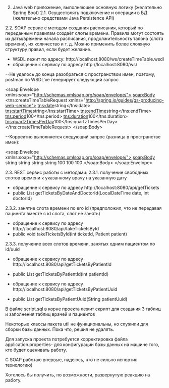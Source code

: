 2.	Java web приложение, выполняющее основную логику (желательно Spring Boot)
 2.1.	Осуществлять подключение и операции в БД (желательно средствами Java Persistence API)

 2.2.	SOAP сервис с методом создания расписания, который по переданным правилам создаёт слоты времени.
        Правила могут состоять из даты/времени начала расписания, продолжительность талона (слота времени),
        их количество и т. д. Можно применить более сложную структуру правил, если будет желание.
  - WSDL лежит по адресу: http://localhost:8080/ws/createTimeTable.wsdl
  - обращение к сервису по адресу http://localhost:8080/ws/

--Не удалось до конца разобраться с пространствои имен, поэтому, postman по WSDL'ке генерирует следующий запрос

<?xml version="1.0" encoding="utf-8"?>
<soap:Envelope xmlns:soap="http://schemas.xmlsoap.org/soap/envelope/">
  <soap:Body>
    <tns:createTimeTableRequest xmlns="http://spring.io/guides/gs-producing-web-service">
      <tns:date>string</tns:date>
      <tns:startTime>string</tns:startTime>
      <tns:endTime>string</tns:endTime>
      <tns:period>100</tns:period>
      <tns:duration>100</tns:duration>
      <tns:quartzTimesPerDay>100</tns:quartzTimesPerDay>
    </tns:createTimeTableRequest>
  </soap:Body>

  
--Корректно выполняется следующий запрос (разница в пространстве имен):
<?xml version="1.0" encoding="utf-8"?>
<soap:Envelope xmlns:soap="http://schemas.xmlsoap.org/soap/envelope/">
  <soap:Body>
    <createTimeTableRequest xmlns="http://spring.io/guides/gs-producing-web-service">
      <name>string</name>
      <date>string</date>
      <startTime>string</startTime>
      <endTime>string</endTime>
      <period>100</period>
      <duration>100</duration>
      <quartzTimesPerDay>100</quartzTimesPerDay>
    </createTimeTableRequest>
  </soap:Body>
</soap:Envelope>

  
2.3.	REST сервис работы с методами:
 2.3.1.	получение свободных слотов времени к указанному врачу на указанную дату
  - обращение к сервису по адресу http://localhost:8080/api/getTickets
  - public List<Ticket> getTicketsByDateAndDoctorId(LocalDateTime date, int doctorId)
    
2.3.2.	занятие слота времени по его id (предположил, что не передавая пациента вместе с id слота, слот не занять)
  - обращение к сервису по адресу http://localhost:8080/api/takeTicketsById
  - public void takeTicketsById(int ticketId, Patient patient)
    
2.3.3.	получение всех слотов времени, занятых одним пациентом по id/uuid
  - обращение к сервису по адресу http://localhost:8080/api/getTicketsByPatientId
  - public List<Ticket> getTicketsByPatientId(int patientId)

  - обращение к сервису по адресу http://localhost:8080/api/getTicketsByPatientUuid
  - public List<Ticket> getTicketsByPatientUuid(String patientUuid)


В файле script.sql в корне проекта лежит скрипт для создания 3 таблиц и заполнения таблиц врачей и пациентов

Некоторые классы пакета util не функциональны, но служили для сборки базы данных. Пока что, решил не удалять.

Для запуска проекта потребуется корректировка файла application.properties- для конфигурации базы данных на машине того, кто будет оценивать работу.


С SOAP работаю впервые, надеюсь, что не сильно испортил технологию)

Хотелось бы получить, по возможности, развернутую реакцию на работу.
